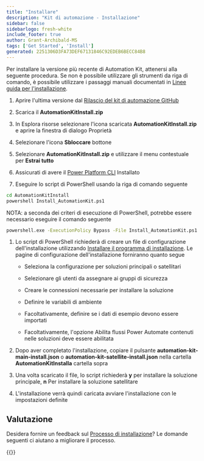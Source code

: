 ```yaml
---
title: "Installare"
description: "Kit di automazione - Installazione"
sidebar: false
sidebarlogo: fresh-white
include_footer: true
author: Grant-Archibald-MS
tags: ['Get Started', 'Install']
generated: 2251306D3FA73DEF67131846C92EDEB6BECC84B8
---
```


Per installare la versione più recente di Automation Kit, attenersi alla seguente procedura. Se non è possibile utilizzare gli strumenti da riga di comando, è possibile utilizzare i passaggi manuali documentati in [Linee guida per l'installazione](https://learn.microsoft.com/power-automate/guidance/automation-kit/setup/prerequisites).

1. Aprire l'ultima versione dal <a href="https://github.com/microsoft/powercat-automation-kit/releases" target="_blank">Rilascio del kit di automazione GitHub</a>

1. Scarica il **AutomationKitInstall.zip**

1. In Esplora risorse selezionare l'icona scaricata **AutomationKitInstall.zip** e aprire la finestra di dialogo Proprietà

1. Selezionare l'icona **Sbloccare** bottone

1. Selezionare **AutomationKitInstall.zip** e utilizzare il menu contestuale per **Estrai tutto**

1. Assicurati di avere il <a href="https://learn.microsoft.com/en-us/power-platform/developer/cli/introduction" target="_blank">Power Platform CLI</a> Installato

1. Eseguire lo script di PowerShell usando la riga di comando seguente

```cmd
cd AutomationKitInstall
powershell Install_AutomationKit.ps1
```

NOTA: a seconda dei criteri di esecuzione di PowerShell, potrebbe essere necessario eseguire il comando seguente

```cmd
powershell.exe -ExecutionPolicy Bypass -File Install_AutomationKit.ps1
```

1. Lo script di PowerShell richiederà di creare un file di configurazione dell'installazione utilizzando [Installare il programma di installazione](/it/get-started/setup). Le pagine di configurazione dell'installazione forniranno quanto segue

    - Seleziona la configurazione per soluzioni principali o satellitari
   
    - Selezionare gli utenti da assegnare ai gruppi di sicurezza
   
    - Creare le connessioni necessarie per installare la soluzione
    
    - Definire le variabili di ambiente
    
    - Facoltativamente, definire se i dati di esempio devono essere importati
    
    - Facoltativamente, l'opzione Abilita flussi Power Automate contenuti nelle soluzioni deve essere abilitata

1. Dopo aver completato l'installazione, copiare il pulsante **automation-kit-main-install.json** o **automation-kit-satellite-install.json** nella cartella **AutomationKitInstalla** cartella sopra

1. Una volta scaricato il file, lo script richiederà **y** per installare la soluzione principale, **n** Per installare la soluzione satellitare

1. L'installazione verrà quindi caricata avviare l'installazione con le impostazioni definite

## Valutazione

Desidera fornire un feedback sul [Processo di installazione](/it/get-started/setup)? Le domande seguenti ci aiutano a migliorare il processo.

{{<questions name="/content/it/get-started/setup-feedback.json" completed="Grazie per aver fornito feedback" showNavigationButtons=true locale="it">}}
